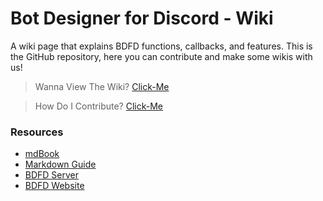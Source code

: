 # Bot Designer for Discord - Wiki
A wiki page that explains BDFD functions, callbacks, and features. This is the GitHub repository, here you can contribute and make some wikis with us! 

> Wanna View The Wiki? [Click-Me](https://nilpointer-software.github.io/bdfd-wiki/foreword.html)

> How Do I Contribute? [Click-Me](https://github.com/DevSpen/bdfd-wiki/blob/master/CONTRIBUTING.md)

### Resources
- [mdBook](https://github.com/rust-lang/mdBook)
- [Markdown Guide](https://guides.github.com/features/mastering-markdown/)
- [BDFD Server](https://botdesignerdiscord.com/discord)
- [BDFD Website](https://botdesignerdiscord.com)
